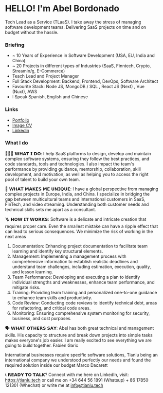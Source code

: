 # HELLO! I'm Abel Bordonado

Tech Lead as a Service (TLaaS). I take away the stress of managing software development teams. Delivering SaaS projects on time and on budget without the hassle.

 ### Briefing 
 
- ~ 10 Years of Experience in Software Development (USA, EU, India and China)
- ~ 20 Projects in different types of Industries (SaaS, Finntech, Crypto, Streamin/g, E-Commerce)
- Teach Lead and Project Manager
- Full Stack Development: Backend, Frontend, DevOps, Software Architect
- Favourite Stack: Node JS, MongoDB / SQL , React JS (Next) , Vue (Nuxt), AWS 
- I Speak Spanish, English and Chinese

### Links

- [Portfolio](https://docs.google.com/presentation/d/1K_gtP3qex2cqQtY97Iz5q4RXZzvEki8i_VoryalJORk/edit#slide=id.g1d507618383_0_20)
- [Image CV](https://abelbordonado.wixsite.com/abelbordonado/imagecv)
- [Linkedin](https://www.linkedin.com/in/abel-bordonado-lillo/)

### What I do

👨🏼‍💻 𝗪𝗛𝗔𝗧 𝗜 𝗗𝗢: I help SaaS platforms to design, develop and maintain complex software systems, ensuring they follow the best practices, and code standards, tools and technologies. I also impact the team's performance by providing guidance, mentorship, collaboration, skill development, and motivation, as well as helping you to access the right pool of talent to build your own team.

🏁 𝗪𝗛𝗔𝗧 𝗠𝗔𝗞𝗘𝗦 𝗠𝗘 𝗨𝗡𝗜𝗤𝗨𝗘: I have a global perspective from managing complex projects in Europe, India, and China. I specialize in bridging the gap between multicultural teams and international customers in SaaS, FinTech, and video streaming. Understanding both customer needs and technical skills sets me apart as a consultant.

🪜 𝗛𝗢𝗪 𝗜𝗧 𝗪𝗢𝗥𝗞𝗦: 
Software is a delicate and intricate creation that requires proper care. Even the smallest mistake can have a ripple effect that can lead to serious consequences. We minimize the risk of working in the next areas

1. Documentation: Enhancing project documentation to facilitate team learning and identify key structural elements.
2. Management: Implementing a management process with comprehensive information to establish realistic deadlines and understand team challenges, including estimation, execution, quality, and lesson learning.
3. Team Performance: Developing and executing a plan to identify individual strengths and weaknesses, enhance team performance, and mitigate risks.
4. Training: Providing team training and personalized one-to-one guidance to enhance team skills and productivity.
5. Code Review: Conducting code reviews to identify technical debt, areas for refactoring, and critical code areas.
6. Monitoring: Ensuring comprehensive system monitoring for security, business, and cost purposes.

🗣️ 𝗪𝗛𝗔𝗧 𝗢𝗧𝗛𝗘𝗥𝗦 𝗦𝗔𝗬:
Abel has both great technical and management skills. His capacity to structure and break down projects into simple tasks makes everyone's job easier. I am really excited to see everything we are going to build together. Fabien Garic
 
International businesses require specific software solutions, Tianlu  being an international company we understood perfectly our needs and found the required solution inside our budget Marco Dacarett

📞 𝗥𝗘𝗔𝗗𝗬 𝗧𝗢 𝗧𝗔𝗟𝗞? Connect with me here on LinkedIn, visit: https://tianlu.tech or call me on +34 644 56 1891 (Whatsup) + 86 17850 121301 (Whechat) or write me at info@tianlu.tech




